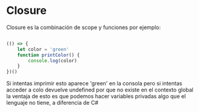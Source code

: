 # Closure

Closure es la combinación de scope y funciones
por ejemplo:

```javascript

(() => {
    let color = 'green'
    function printColor() {
        console.log(color)
    }
})()

```

Si intentas imprimir esto aparece 'green' en la consola
pero si intentas acceder a colo devuelve undefined por que no existe en el contexto global
la ventaja de esto es que podemos hacer variables privadas algo que el lenguaje no tiene, a diferencia de C#